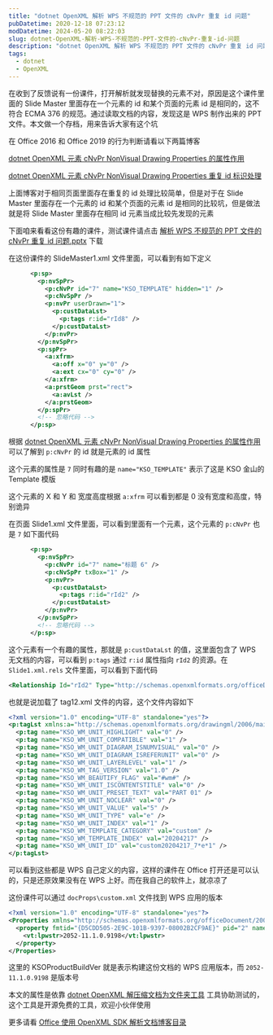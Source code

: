 ```yaml
---
title: "dotnet OpenXML 解析 WPS 不规范的 PPT 文件的 cNvPr 重复 id 问题"
pubDatetime: 2020-12-18 07:23:12
modDatetime: 2024-05-20 08:22:03
slug: dotnet-OpenXML-解析-WPS-不规范的-PPT-文件的-cNvPr-重复-id-问题
description: "dotnet OpenXML 解析 WPS 不规范的 PPT 文件的 cNvPr 重复 id 问题"
tags:
  - dotnet
  - OpenXML
---
```





在收到了反馈说有一份课件，打开解析就发现替换的元素不对，原因是这个课件里面的 Slide Master 里面存在一个元素的 id 和某个页面的元素 id 是相同的，这不符合 ECMA 376 的规范。通过读取文档的内容，发现这是 WPS 制作出来的 PPT 文件。本文做一个存档，用来告诉大家有这个坑

<!--more-->


<!-- CreateTime:2020/12/18 15:23:12 -->

<!-- 发布 -->

在 Office 2016 和 Office 2019 的行为判断请看以下两篇博客

[dotnet OpenXML 元素 cNvPr NonVisual Drawing Properties 的属性作用](https://blog.lindexi.com/post/dotnet-OpenXML-%E5%85%83%E7%B4%A0-cNvPr-NonVisual-Drawing-Properties-%E7%9A%84%E5%B1%9E%E6%80%A7%E4%BD%9C%E7%94%A8.html )

[dotnet OpenXML 元素 cNvPr NonVisual Drawing Properties 重复 id 标识处理](https://blog.lindexi.com/post/dotnet-OpenXML-%E5%85%83%E7%B4%A0-cNvPr-NonVisual-Drawing-Properties-%E9%87%8D%E5%A4%8D-id-%E6%A0%87%E8%AF%86%E5%A4%84%E7%90%86.html )

上面博客对于相同页面里面存在重复的 id 处理比较简单，但是对于在 Slide Master 里面存在一个元素的 id 和某个页面的元素 id 是相同的比较坑，但是做法就是将 Slide Master 里面存在相同 id 元素当成比较先发现的元素

下面咱来看看这份有趣的课件，测试课件请点击 [解析 WPS 不规范的 PPT 文件的 cNvPr 重复 id 问题.pptx](https://github.com/lindexi/lindexi_gd/blob/479eaa49de50116a3ea14641745e2b92fc51f4fb/%E6%96%87%E6%A1%A3/%E8%A7%A3%E6%9E%90%20WPS%20%E4%B8%8D%E8%A7%84%E8%8C%83%E7%9A%84%20PPT%20%E6%96%87%E4%BB%B6%E7%9A%84%20cNvPr%20%E9%87%8D%E5%A4%8D%20id%20%E9%97%AE%E9%A2%98.pptx) 下载

在这份课件的 SlideMaster1.xml 文件里面，可以看到有如下定义

```xml
      <p:sp>
        <p:nvSpPr>
          <p:cNvPr id="7" name="KSO_TEMPLATE" hidden="1" />
          <p:cNvSpPr />
          <p:nvPr userDrawn="1">
            <p:custDataLst>
              <p:tags r:id="rId8" />
            </p:custDataLst>
          </p:nvPr>
        </p:nvSpPr>
        <p:spPr>
          <a:xfrm>
            <a:off x="0" y="0" />
            <a:ext cx="0" cy="0" />
          </a:xfrm>
          <a:prstGeom prst="rect">
            <a:avLst />
          </a:prstGeom>
        </p:spPr>
        <!-- 忽略代码 -->
      </p:sp>
```

根据 [dotnet OpenXML 元素 cNvPr NonVisual Drawing Properties 的属性作用](https://blog.lindexi.com/post/dotnet-OpenXML-%E5%85%83%E7%B4%A0-cNvPr-NonVisual-Drawing-Properties-%E7%9A%84%E5%B1%9E%E6%80%A7%E4%BD%9C%E7%94%A8.html ) 可以了解到 `p:cNvPr` 的 id 就是元素的 id 属性

这个元素的属性是 `7` 同时有趣的是 `name="KSO_TEMPLATE"` 表示了这是 KSO 金山的 Template 模版

这个元素的 X 和 Y 和 宽度高度根据 `a:xfrm` 可以看到都是 0 没有宽度和高度，特别诡异

在页面 Slide1.xml 文件里面，可以看到里面有一个元素，这个元素的 `p:cNvPr` 也是 `7` 如下面代码

```xml
      <p:sp>
        <p:nvSpPr>
          <p:cNvPr id="7" name="标题 6" />
          <p:cNvSpPr txBox="1" />
          <p:nvPr>
            <p:custDataLst>
              <p:tags r:id="rId2" />
            </p:custDataLst>
          </p:nvPr>
        </p:nvSpPr>
        <!-- 忽略代码 -->
      </p:sp>
```

这个元素有一个有趣的属性，那就是 `p:custDataLst` 的值，这里面包含了 WPS 无文档的内容，可以看到 `p:tags` 通过 `r:id` 属性指向 `rId2` 的资源。在 `Slide1.xml.rels` 文件里面，可以看到下面代码

```xml
<Relationship Id="rId2" Type="http://schemas.openxmlformats.org/officeDocument/2006/relationships/tags" Target="../tags/tag12.xml"/>
```

也就是说加载了 tag12.xml 文件的内容，这个文件内容如下

```xml
<?xml version="1.0" encoding="UTF-8" standalone="yes"?>
<p:tagLst xmlns:a="http://schemas.openxmlformats.org/drawingml/2006/main" xmlns:r="http://schemas.openxmlformats.org/officeDocument/2006/relationships" xmlns:p="http://schemas.openxmlformats.org/presentationml/2006/main">
  <p:tag name="KSO_WM_UNIT_HIGHLIGHT" val="0" />
  <p:tag name="KSO_WM_UNIT_COMPATIBLE" val="1" />
  <p:tag name="KSO_WM_UNIT_DIAGRAM_ISNUMVISUAL" val="0" />
  <p:tag name="KSO_WM_UNIT_DIAGRAM_ISREFERUNIT" val="0" />
  <p:tag name="KSO_WM_UNIT_LAYERLEVEL" val="1" />
  <p:tag name="KSO_WM_TAG_VERSION" val="1.0" />
  <p:tag name="KSO_WM_BEAUTIFY_FLAG" val="#wm#" />
  <p:tag name="KSO_WM_UNIT_ISCONTENTSTITLE" val="0" />
  <p:tag name="KSO_WM_UNIT_PRESET_TEXT" val="PART 01" />
  <p:tag name="KSO_WM_UNIT_NOCLEAR" val="0" />
  <p:tag name="KSO_WM_UNIT_VALUE" val="5" />
  <p:tag name="KSO_WM_UNIT_TYPE" val="e" />
  <p:tag name="KSO_WM_UNIT_INDEX" val="1" />
  <p:tag name="KSO_WM_TEMPLATE_CATEGORY" val="custom" />
  <p:tag name="KSO_WM_TEMPLATE_INDEX" val="20204217" />
  <p:tag name="KSO_WM_UNIT_ID" val="custom20204217_7*e*1" />
</p:tagLst>
```

可以看到这些都是 WPS 自己定义的内容，这样的课件在 Office 打开还是可以认的，只是还原效果没有在 WPS 上好。而在我自己的软件上，就凉凉了

这份课件可以通过 `docProps\custom.xml` 文件找到 WPS 应用的版本

```xml
<?xml version="1.0" encoding="UTF-8" standalone="yes"?>
<Properties xmlns="http://schemas.openxmlformats.org/officeDocument/2006/custom-properties" xmlns:vt="http://schemas.openxmlformats.org/officeDocument/2006/docPropsVTypes">
  <property fmtid="{D5CDD505-2E9C-101B-9397-08002B2CF9AE}" pid="2" name="KSOProductBuildVer">
    <vt:lpwstr>2052-11.1.0.9198</vt:lpwstr>
  </property>
</Properties>
```

这里的 KSOProductBuildVer 就是表示构建这份文档的 WPS 应用版本，而 `2052-11.1.0.9198` 是版本号

本文的属性是依靠 [dotnet OpenXML 解压缩文档为文件夹工具](https://blog.lindexi.com/post/dotnet-OpenXML-%E8%A7%A3%E5%8E%8B%E7%BC%A9%E6%96%87%E6%A1%A3%E4%B8%BA%E6%96%87%E4%BB%B6%E5%A4%B9%E5%B7%A5%E5%85%B7.html ) 工具协助测试的，这个工具是开源免费的工具，欢迎小伙伴使用

更多请看 [Office 使用 OpenXML SDK 解析文档博客目录](https://blog.lindexi.com/post/Office-%E4%BD%BF%E7%94%A8-OpenXML-SDK-%E8%A7%A3%E6%9E%90%E6%96%87%E6%A1%A3%E5%8D%9A%E5%AE%A2%E7%9B%AE%E5%BD%95.html )

